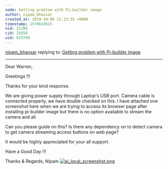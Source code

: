 ```yaml
---
node: Getting problem with Pi-builder image
author: nipam_bhavsar
created_at: 2019-10-09 11:13:35 +0000
timestamp: 1570619615
nid: 21106
cid: 25658
uid: 625789
---
```




[nipam_bhavsar](../profile/nipam_bhavsar) replying to: [Getting problem with Pi-builder image](../notes/nipam_bhavsar/10-07-2019/getting-problem-with-pi-builder-image)

----
Dear Warren,

Greetings !!!

Thanks for your kind response.

We are giving power supply through Laptop's USB port. Camera cable is connected properly, we have double checked on this. I have attached one screenshot here when we are trying to access its browser page after installing pi-builder image but there is no option available to stream the camera and all.

Can you please guide on this? Is there any dependency on to detect camera to get camera streaming access buttons on web page?

It would be highly appreciated for your all support.

Have a Good Day !!!

Thanks & Regards,
Nipam
[![pi_local_screenshot.png](/i/35645)](/i/35645?s=o)

